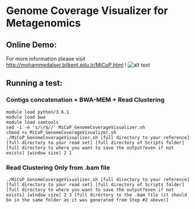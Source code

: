 # Genome Coverage Visualizer for Metagenomics

## Online Demo:
For more information please visit http://mohammedalser.bilkent.edu.tr/MiCoP.html !
![alt text](https://github.com/smangul1/miCoP/blob/master/Genome_Coverage_Visualizer/Interactive_Plot/MiCoP_Demo.png)

## Running a test:
### Contigs concatenation + BWA-MEM + Read Clustering
```
module load python/3.6.1
module load bwa
module load samtools
sed -i -e 's/\r$//' MiCoP_GenomeCoverageVisualizer.sh
chmod +x MiCoP_GenomeCoverageVisualizer.sh
./MiCoP_GenomeCoverageVisualizer.sh [full directory to your reference] [full directory to your read set] [full directory of Scripts folder] [full directory to where you want to save the output?even if not exists] [window size] 2 1
```
### Read Clustering Only from .bam file
```
./MiCoP_GenomeCoverageVisualizer.sh [full directory to your reference] [full directory to your read set] [full directory of Scripts folder] [full directory to where you want to save the output?even if not exists] [window size] 2 3 [full directory to the .bam file (it should be in the same folder as it was generated from Step #2 above)]
```
